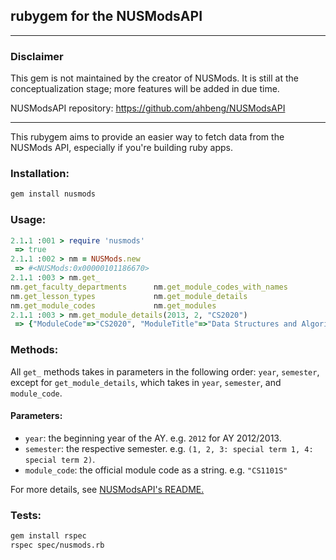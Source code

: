 rubygem for the NUSModsAPI
---

---

### Disclaimer 

This gem is not maintained by the creator of NUSMods. It is still
at the conceptualization stage; more features will be added in due time.

NUSModsAPI repository: https://github.com/ahbeng/NUSModsAPI

---

This rubygem aims to provide an easier way to fetch data from the NUSMods API,
especially if you're building ruby apps.

### Installation:

```sh
gem install nusmods
```

### Usage:

```rb
2.1.1 :001 > require 'nusmods'
 => true
2.1.1 :002 > nm = NUSMods.new
 => #<NUSMods:0x00000101186670>
2.1.1 :003 > nm.get_
nm.get_faculty_departments      nm.get_module_codes_with_names
nm.get_lesson_types             nm.get_module_details
nm.get_module_codes             nm.get_modules
2.1.1 :003 > nm.get_module_details(2013, 2, "CS2020")
 => {"ModuleCode"=>"CS2020", "ModuleTitle"=>"Data Structures and Algorithms Accelerated", "Department"=>"COMPUTER SCIENCE", "ModuleDescription"=>"This module is an accelerated version that combines CS1020 and CS2010. It continues the introduction in CS1010, and emphasises object-oriented programming with application to data structures. Topics covered include object-oriented p..
```

### Methods:

All `get_` methods takes in parameters in the following order: `year`, `semester`, except for `get_module_details`, which takes in `year`, `semester`, and `module_code`. 

#### Parameters:

* `year`: the beginning year of the AY. e.g. `2012` for AY 2012/2013.
* `semester`: the respective semester. e.g. `(1, 2, 3: special term 1, 4: special term 2)`.
* `module_code`: the official module code as a string. e.g. `"CS1101S"`

For more details, see [NUSModsAPI's README.][1]


  [1]: https://github.com/ahbeng/NUSModsAPI/blob/master/README.md`


### Tests:

```sh
gem install rspec
rspec spec/nusmods.rb
```
